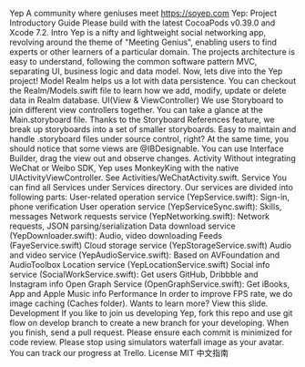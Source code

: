 Yep A community where geniuses meet https://soyep.com Yep: Project Introductory Guide Please build with the latest CocoaPods v0.39.0 and Xcode 7.2. Intro Yep is a nifty and lightweight social networking app, revolving around the theme of "Meeting Genius", enabling users to find experts or other learners of a particular domain. The projects architecture is easy to understand, following the common software pattern MVC, separating UI, business logic and data model. Now, lets dive into the Yep project! Model Realm helps us a lot with data persistence. You can checkout the Realm/Models.swift file to learn how we add, modify, update or delete data in Realm database. UI(View & ViewController) We use Storyboard to join different view controllers together. You can take a glance at the Main.storyboard file. Thanks to the Storyboard References feature, we break up storyboards into a set of smaller storyboards. Easy to maintain and handle .storyboard files under source control, right? At the same time, you should notice that some views are @IBDesignable. You can use Interface Builder, drag the view out and observe changes. Activity Without integrating WeChat or Weibo SDK, Yep uses MonkeyKing with the native UIActivityViewController. See Activities/WeChatActivity.swift. Service You can find all Services under Services directory. Our services are divided into following parts: User-related operation service (YepService.swift): Sign-in, phone verification User operation service (YepServiceSync.swift): Skills, messages Network requests service (YepNetworking.swift): Network requests, JSON parsing/serialization Data download service (YepDownloader.swift): Audio, video downloading Feeds (FayeService.swift) Cloud storage service (YepStorageService.swift) Audio and video service (YepAudioService.swift): Based on AVFoundation and AudioToolbox Location service (YepLocationService.swift) Social info service (SocialWorkService.swift): Get users GitHub, Dribbble and Instagram info Open Graph Service (OpenGraphService.swift): Get iBooks, App and Apple Music info Performance In order to improve FPS rate, we do image caching (Caches folder). Wants to learn more? View this slide. Development If you like to join us developing Yep, fork this repo and use git flow on develop branch to create a new branch for your developing. When you finish, send a pull request. Please ensure each commit is minimized for code review. Please stop using simulators waterfall image as your avatar. You can track our progress at Trello. License MIT 中文指南